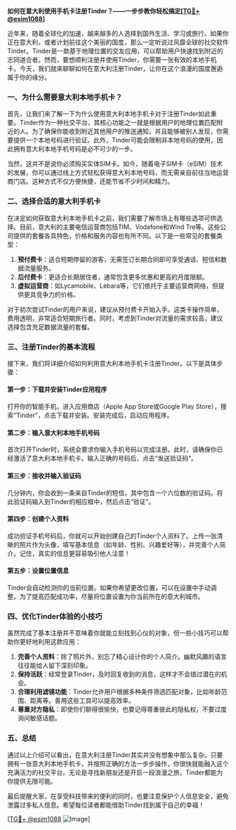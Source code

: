 **如何在意大利使用手机卡注册Tinder？——一步步教你轻松搞定[[TG💪+ @esim1088](https://t.me/s/esim1088)]**

近年来，随着全球化的加速，越来越多的人选择到国外生活、学习或旅行。如果你正在意大利，或者计划前往这个美丽的国度，那么一定听说过风靡全球的社交软件Tinder。Tinder是一款基于地理位置的交友应用，可以帮助用户快速找到附近的志同道合者。然而，要想顺利注册并使用Tinder，你需要一张有效的本地手机卡。今天，我们就来聊聊如何在意大利注册Tinder，让你在这个浪漫的国度邂逅属于你的缘分。

### 一、为什么需要意大利本地手机卡？

首先，让我们来了解一下为什么使用意大利本地手机卡对于注册Tinder如此重要。Tinder作为一种社交平台，其核心功能之一就是根据用户的地理位置匹配附近的人。为了确保你能收到附近其他用户的推送通知，并且能够被别人发现，你需要提供一个本地号码进行验证。此外，Tinder可能会限制非本地号码的使用，因此拥有意大利本地手机号码是必不可少的一步。

当然，这并不是说你必须购买实体SIM卡。如今，随着电子SIM卡（eSIM）技术的发展，你可以通过线上方式轻松获得意大利本地号码，而无需亲自前往当地运营商门店。这种方式不仅方便快捷，还能节省不少时间和精力。

### 二、选择合适的意大利手机卡

在决定如何获取意大利本地手机卡之前，我们需要了解市场上有哪些选项可供选择。目前，意大利的主要电信运营商包括TIM、Vodafone和Wind Tre等。这些公司提供的套餐各具特色，价格和服务内容也有所不同。以下是一些常见的套餐类型：

1. **预付费卡**：适合短期停留的游客，无需签订长期合同即可享受通话、短信和数据流量服务。
2. **后付费卡**：更适合长期居住者，通常包含更多优惠和更高的月度限额。
3. **虚拟运营商**：如Lycamobile、Lebara等，它们依托于主要运营商网络，但提供更具竞争力的价格。

对于初次尝试Tinder的用户来说，建议从预付费卡开始入手。这类卡操作简单，费用透明，非常适合短期旅行者。同时，考虑到Tinder对流量的需求较高，建议选择包含充足数据流量的套餐。

### 三、注册Tinder的基本流程

接下来，我们将详细介绍如何利用意大利本地手机卡注册Tinder。以下是具体步骤：

#### 第一步：下载并安装Tinder应用程序
打开你的智能手机，进入应用商店（Apple App Store或Google Play Store），搜索“Tinder”，点击下载并安装。安装完成后，启动应用程序。

#### 第二步：输入意大利本地手机号码
首次打开Tinder时，系统会要求你输入手机号码以完成注册。此时，请确保你已经激活了意大利本地手机卡。输入正确的号码后，点击“发送验证码”。

#### 第三步：接收并输入验证码
几分钟内，你会收到一条来自Tinder的短信，其中包含一个六位数的验证码。将此验证码输入到Tinder的相应框中，然后点击“验证”。

#### 第四步：创建个人资料
成功验证手机号码后，你就可以开始创建自己的Tinder个人资料了。上传一张清晰的照片作为头像，填写基本信息（如年龄、性别、兴趣爱好等），并完善个人简介。记住，真实的信息更容易吸引他人注意！

#### 第五步：设置位置信息
Tinder会自动检测你的当前位置。如果你希望更改位置，可以在设置中手动调整。为了提高匹配成功率，尽量将位置设置为你当前所在的意大利城市。

### 四、优化Tinder体验的小技巧

虽然完成了基本注册并不意味着你就能立刻找到心仪的对象，但一些小技巧可以帮助你更好地利用这款应用：

1. **完善个人资料**：除了照片外，别忘了精心设计你的个人简介。幽默风趣的语言往往能给人留下深刻印象。
2. **保持活跃**：经常登录Tinder，及时回复收到的消息，这样才不会错过潜在的机会。
3. **合理利用滤镜功能**：Tinder允许用户根据多种条件筛选匹配对象，比如年龄范围、距离等。善用这些工具可以提高效率。
4. **尊重对方隐私**：即使你们聊得很愉快，也要记得尊重彼此的隐私权，不要过度询问敏感话题。

### 五、总结

通过以上介绍可以看出，在意大利注册Tinder其实并没有想象中那么复杂。只要拥有一张意大利本地手机卡，并按照正确的方法一步步操作，你很快就能融入这个充满活力的社交平台。无论是寻找新朋友还是开启一段浪漫之旅，Tinder都能为你提供无限可能。

最后提醒大家，在享受科技带来的便利的同时，也要注意保护个人信息安全，避免泄露过多私人信息。希望每位读者都能借助Tinder找到属于自己的幸福！

[[TG💪+ @esim1088](https://t.me/s/esim1088) ![Image](https://i.postimg.cc/4NQfJmqS/Snipaste-2025-05-13-00-14-12.png)]